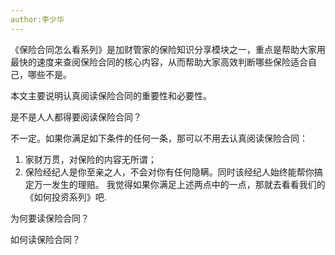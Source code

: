 ```yaml
---
author:李少华
---
```


《保险合同怎么看系列》是加财管家的保险知识分享模块之一，重点是帮助大家用最快的速度来查阅保险合同的核心内容，从而帮助大家高效判断哪些保险适合自己，哪些不是。

本文主要说明认真阅读保险合同的重要性和必要性。

是不是人人都得要阅读保险合同？

不一定。如果你满足如下条件的任何一条，那可以不用去认真阅读保险合同：
1. 家财万贯，对保险的内容无所谓；
2. 保险经纪人是你至亲之人，不会对你有任何隐瞒。同时该经纪人始终能帮你搞定万一发生的理赔。
我觉得如果你满足上述两点中的一点，那就去看看我们的《如何投资系列》吧.


为何要读保险合同？



如何读保险合同？
